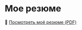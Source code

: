 # Мое резюме
📎 [Посмотреть моё резюме (PDF)](https://github.com/shibitovaYU/cv/blob/168329af46d9ccf2d3f3c7aedd97610902823801/actual%20resume.pdf)
